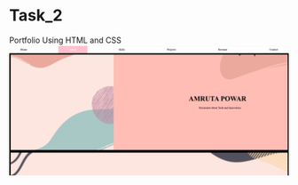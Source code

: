 # Task_2
Portfolio Using HTML and CSS
![protfolio.png](https://raw.githubusercontent.com/amrutapowar27/Task_2/refs/heads/main/portfolio1.png)
